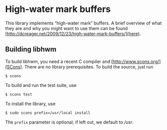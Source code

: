 # High-water mark buffers

This library implements “high-water mark” buffers.  A brief overview
of what they are and why you might want to use them can be found
[http://dcreager.net/2009/12/23/high-water-mark-buffers/](here).

## Building libhwm

To build libhwm, you need a recent C compiler and
[http://www.scons.org/](SCons).  There are no library prerequisites.
To build the source, just run

    $ scons

To build and run the test suite, use

    $ scons test

To install the library, use

    $ sudo scons prefix=/usr/local install

The `prefix` parameter is optional; if left out, we default to _/usr_.
